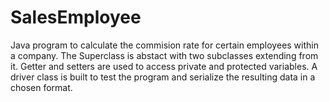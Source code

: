 # SalesEmployee
Java program to calculate the commision rate for certain employees within a company. The Superclass is abstact with two subclasses extending from it. Getter and setters are used to access private and protected variables. A driver class is built to test the program and serialize the resulting data in a chosen format. 

